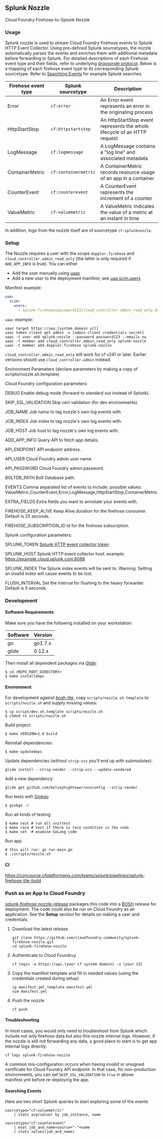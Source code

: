 ## Splunk Nozzle

Cloud Foundry Firehose-to-Splunk Nozzle

### Usage
Splunk nozzle is used to stream Cloud Foundry Firehose events to Splunk HTTP Event Collector. Using pre-defined Splunk sourcetypes, the nozzle automatically parses the events and enriches them with additional metadata before forwarding to Splunk. For detailed descriptions of each Firehose event type and their fields, refer to underlying [dropsonde protocol](https://github.com/cloudfoundry/dropsonde-protocol). Below is a mapping of each firehose event type to its corresponding Splunk sourcetype. Refer to [Searching Events](#searching-events) for example Splunk searches.

| Firehose event type | Splunk sourcetype | Description
|---|---|---
| Error | `cf:error` | An Error event represents an error in the originating process
| HttpStartStop | `cf:httpstartstop` | An HttpStartStop event represents the whole lifecycle of an HTTP request
| LogMessage | `cf:logmessage` | A LogMessage contains a "log line" and associated metadata
| ContainerMetric | `cf:containermetric` | A ContainerMetric records resource usage of an app in a container
| CounterEvent | `cf:counterevent` | A CounterEvent represents the increment of a counter
| ValueMetric | `cf:valuemetric` | A ValueMetric indicates the value of a metric at an instant in time

In addition, logs from the nozzle itself are of sourcetype `cf:splunknozzle`.

### Setup

The Nozzle requires a user with the scope `doppler.firehose` and 
`cloud_controller.admin_read_only` (the latter is only required if `ADD_APP_INFO` is true). 
You can either
* Add the user manually using [uaac](https://github.com/cloudfoundry/cf-uaac)
* Add a new user to the deployment manifest; see [uaa.scim.users](https://github.com/cloudfoundry/uaa-release/blob/master/jobs/uaa/spec)

Manifest example:

```yaml
uaa:
  scim:
    users:
      - splunk-firehose|password123|cloud_controller.admin_read_only,doppler.firehose
```

`uaac` example:
```shell
uaac target https://uaa.[system domain url]
uaac token client get admin -s [admin client credentials secret]
uaac -t user add splunk-nozzle --password password123 --emails na
uaac -t member add cloud_controller.admin_read_only splunk-nozzle
uaac -t member add doppler.firehose splunk-nozzle
```

`cloud_controller.admin_read_only` will work for cf v241 
or later. Earlier versions should use `cloud_controller.admin` instead.


Environment Paramaters (declare parameters by making a copy of scripts/nozzle.sh.template)

Cloud Foundry configuration parameters:

DEBUG 
Enable debug mode (forward to standard out instead of Splunk).

SKIP_SSL_VALIDATION
Skip cert validation (for dev environments).

JOB_NAME
Job name to tag nozzle's own log events with.

JOB_INDEX
Job index to tag nozzle's own log events with.

JOB_HOST
Job host to tag nozzle's own log events with.

ADD_APP_INFO
Query API to fetch app details.

API_ENDPOINT
API endpoint address.

API_USER
Cloud Foundry admin user name.

API_PASSWORD
Cloud Foundry admin password.

BOLTDB_PATH
Bolt Database path.

EVENTS
Comma separated list of events to include.
possible values: ValueMetric,CounterEvent,Error,LogMessage,HttpStartStop,ContainerMetric

EXTRA_FIELDS
Extra fields you want to annotate your events with. 

FIREHOSE_KEEP_ALIVE
Keep Alive duration for the firehose consumer. Default is 25 seconds.
    
FIREHOSE_SUBSCRIPTION_ID
Id for the firehose subscription.

Splunk configuration parameters:

SPLUNK_TOKEN
[Splunk HTTP event collector token](http://docs.splunk.com/Documentation/Splunk/latest/Data/UsetheHTTPEventCollector/)

SPLUNK_HOST
Splunk HTTP event collector host.
example: https://example.cloud.splunk.com:8088

SPLUNK_INDEX
The Splunk index events will be sent to. 
Warning: Setting an invalid index will cause events to be lost.

FLUSH_INTERVAL
Set the interval for flushing to the heavy forwarder. Default is 5 seconds.


### Development

#### Software Requirements

Make sure you have the following installed on your workstation:

| Software | Version
| --- | --- |
| go | go1.7.x
| glide | 0.12.x

Then install all dependent packages via [Glide](https://glide.sh/):

```
$ cd <REPO_ROOT_DIRECTORY>
$ make installdeps
```

#### Environment

For development against [bosh-lite](https://github.com/cloudfoundry/bosh-lite),
copy `scripts/nozzle.sh.template` to `scripts/nozzle.sh` and supply missing values:

```
$ cp script/dev.sh.template scripts/nozzle.sh
$ chmod +x scripts/nozzle.sh
```

Build project:

```
$ make VERSION=1.0 build
```

Reinstall dependencies:

```
$ make updatedeps
```

Update dependencies (without `strip-vcs` you'll end up with submodules):

```
glide install --strip-vendor --strip-vcs --update-vendored
```

Add a new dependency:

```
glide get github.com/kelseyhightower/envconfig --strip-vendor
```

Run tests with [Ginkgo](http://onsi.github.io/ginkgo/)

```
$ ginkgo -r
```

Run all kinds of testing

```
$ make test # run all unittest
$ make race # test if there is race condition in the code
$ make vet  # examine GoLang code
```

Run app

```
# this will run: go run main.go
$ ./scripts/nozzle.sh
```

#### CI

https://concourse.cfplatformeng.com/teams/splunk/pipelines/splunk-firehose-tile-build

### Push as an App to Cloud Foundry

[splunk-firehose-nozzle-release](https://github.com/cloudfoundry-community/splunk-firehose-nozzle-release)
packages this code into a
[BOSH](https://bosh.io) release for deployment. The code could also be run on
Cloud Foundry as an application. See the **Setup** section for details
on making a user and credentials.

1. Download the latest release
    
    ```shell
    git clone https://github.com/cloudfoundry-community/splunk-firehose-nozzle.git
    cd splunk-firehose-nozzle
    ```
    
1. Authenticate to Cloud Foundruy
    
    ```shell
    cf login -a https://api.[your cf system domain] -u [your id]
    ```

1. Copy the manifest template and fill in needed values (using the credentials created during setup)

    ```shell
    cp manifest.yml.template manifest.yml 
    vim manifest.yml
    ```

1. Push the nozzle

    ```shell
    cf push
    ```

#### Troubleshooting
In most cases, you would only need to troubleshoot from Splunk which include not only firehose data but also this nozzle internal logs. However, if the nozzle is still not forwarding any data, a good place to start is to get app internal logs directly:

```shell
cf logs splunk-firehose-nozzle
```

A common mis-configuration occurs when having invalid or unsigned certificate for Cloud Foundry API endpoint. In that case, for non-production environments, you can set `SKIP_SSL_VALIDATION` to `true` in above manifest.yml before re-deploying the app.

#### Searching Events

Here are two short Splunk queries to start exploring some of the events

```
sourcetype="cf:valuemetric"
    | stats avg(value) by job_instance, name
```

```
sourcetype="cf:counterevent"
    | eval job_and_name=source+"-"+name
    | stats values(job_and_name)
```

